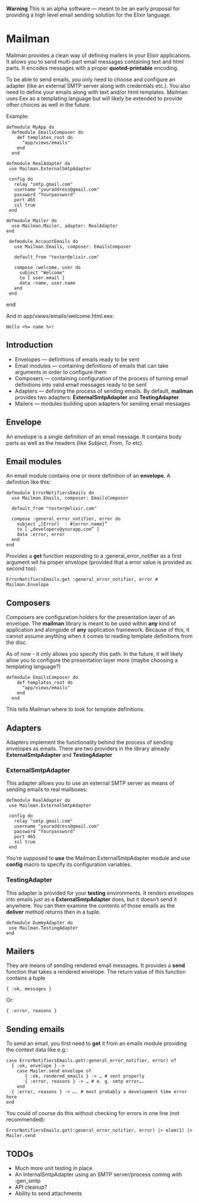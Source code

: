 **Warning** This is an alpha software — meant to be an early proposal for providing a high level email sending solution for the Elixir language.

# Mailman

Mailman provides a clean way of defining mailers in your Elixir applications. It allows you to send multi-part email messages containing text and html parts. It encodes messages with a proper **quoted-printable** encoding.

To be able to send emails, you only need to choose and configure an adapter (like an external SMTP server along with credentials etc.). You also need to define your emails along with text and/or html templates. Mailman uses Eex as a templating language but will likely be extended to provide other choices as well in the future. 

Example:

    defmodule MyApp do
      defmodule EmailsComposer do
        def templates_root do
          "app/views/emails"
        end
      end

    defmodule RealAdapter do
     use Mailman.ExternalSmtpAdapter
 
     config do
       relay "smtp.gmail.com"
       username "youraddress@gmail.com"
       password "Yourpassword"
       port 465
       ssl true
     end

    defmodule Mailer do
      use Mailman.Mailer, adapter: RealAdapter
    end

     defmodule AccountEmails do
       use Mailman.Emails, composer: EmailsComposer

       default_from "tester@elixir.com"

       compose :welcome, user do
         subject "Welcome"
         to [ user.email ]
         data :name, user.name
       end
     end
   end

And in app/views/emails/welcome.html.eex:

    Hello <%= name %>!

## Introduction

* Envelopes — definitions of emails ready to be sent
* Email modules — containing definitions of emails that can take arguments in order to configure them
* Composers — containing configuration of the process of turning email definitions into valid email messages ready to be sent
* Adapters — defining the process of sending emails. By default, **mailman** provides two adapters: **ExternalSmtpAdapter** and **TestingAdapter**
* Mailers — modules building upon adapters for sending email messages

## Envelope

An envelope is a single definition of an email message. It contains body parts as well as the headers (like *Subject*, *From*, *To* etc).

## Email modules

An email module contains one or more definition of an **envelope**. A definition like this:

    defmodule ErrorNotifiersEmails do
      use Mailman.Emails, composer: EmailsComposer

      default_from "tester@elixir.com"

      compose :general_error_notifier, error do
        subject „[Error]  - #{error.name}”
        to [ „developers@yourapp.com” ]
        data :error, error
      end
    end

Provides a **get** function responding to a :general_error_notifier as a first argument wit ha proper envelope (provided that a error value is provided as second too):

    ErrorNotifiersEmails.get :general_error_notifier, error # Mailman.Envelope

## Composers

Composers are configuration holders for the presentation layer of an envelope. The **mailman** library is meant to be used within **any** kind of application and alongside of **any** application framework. Because of this, it cannot assume anything when it comes to reading template definitions from the disc.

As of now - it only allows you specify this path. In the future, it will likely allow you to configure the presentation layer more (maybe choosing a templating language?)

    defmodule EmailsComposer do
        def templates_root do
          "app/views/emails"
        end
      end

This tells Mailman where to look for template definitions.

## Adapters

Adapters implement the functionality behind the process of sending envelopes as emails. There are two providers in the library already: **ExternalSmtpAdapter** and **TestingAdapter**

### ExternalSmtpAdapter

This adapter allows you to use an external SMTP server as means of sending emails to real mailboxes:

    defmodule RealAdapter do
     use Mailman.ExternalSmtpAdapter
 
     config do
       relay "smtp.gmail.com"
       username "youraddress@gmail.com"
       password "Yourpassword"
       port 465
       ssl true
     end

You’re supposed to **use** the Mailman.ExternalSmtpAdapter module and use **config** macro to specify its configuration variables.

### TestingAdapter

This adapter is provided for your **testing** environments. It renders envelopes into emails just as a **ExternalSmtpAdapter** does, but it doesn’t send it anywhere. You can then examine the contents of those emails as the **deliver** method returns then in a tuple. 

    defmodule DummyAdapter do
     use Mailman.TestingAdapter
    end

## Mailers

They are means of sending rendered email messages. It provides a **send** function that takes a rendered envelope. The return value of this function contains a tuple 

    { :ok, messages }

Or:

    { :error, reasons }

## Sending emails

To send an email, you first need to **get** it from an emails module providing the context data like e.g.:

    case ErrorNotifiersEmails.get(:general_error_notifier, error) of
      { :ok, envelope } -> 
        case Mailer.send envelope of
           { :ok, rendered_emails } -> … # sent properly
           { :error, reasons } -> … # e. g. smtp error….
        end 
      { :error, reasons } -> …. # most probably a development time error here
    end

You could of course do this without checking for errors in one line (not recommended):

    ErrorNotifiersEmails.get(:general_error_notifier, error) |> elem(1) |> Mailer.send

## TODOs

* Much more unit testing in place
* An InternalSmtpAdapter using an SMTP server/process coming with :gen_smtp
* API cleanup?
* Ability to send attachments
